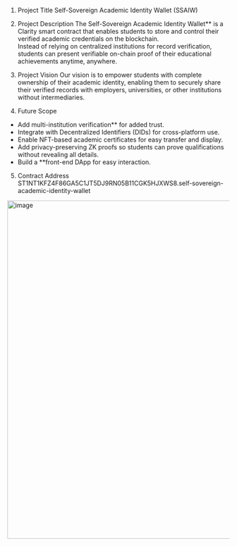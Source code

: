 
1. Project Title
Self-Sovereign Academic Identity Wallet (SSAIW)

2. Project Description
The Self-Sovereign Academic Identity Wallet** is a Clarity smart contract that enables students to store and control their verified academic credentials on the blockchain.  
Instead of relying on centralized institutions for record verification, students can present verifiable on-chain proof of their educational achievements anytime, anywhere.

3. Project Vision
Our vision is to empower students with complete ownership of their academic identity, enabling them to securely share their verified records with employers, universities, or other institutions without intermediaries.

4. Future Scope
- Add multi-institution verification** for added trust.
- Integrate with Decentralized Identifiers (DIDs) for cross-platform use.
- Enable NFT-based academic certificates for easy transfer and display.
- Add privacy-preserving ZK proofs so students can prove qualifications without revealing all details.
- Build a **front-end DApp for easy interaction.

5. Contract Address
ST1NT1KFZ4F86GA5C1JT5DJ9RN05B11CGK5HJXWS8.self-sovereign-academic-identity-wallet
<img width="1366" height="768" alt="image" src="https://github.com/user-attachments/assets/09baa44c-da1b-44b1-a423-09e6ac94bafa" />
